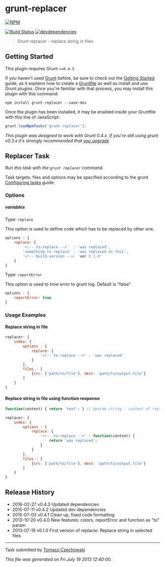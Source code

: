 # grunt-replacer 

[![NPM][grunt-replacer-icon]][grunt-replacer-url]

[![Build Status][grunt-replacer-ci-image]][grunt-replacer-ci-url]
[![devdependencies][grunt-replacer-devdependencies-image]][grunt-replacer-devdependencies-url]

> Grunt replacer - replace string in files

## Getting Started
This plugin requires Grunt `>=0.4.5`

If you haven't used [Grunt](http://gruntjs.com/) before, be sure to check out the [Getting Started](http://gruntjs.com/getting-started) guide, as it explains how to create a [Gruntfile](http://gruntjs.com/sample-gruntfile) as well as install and use Grunt plugins. Once you're familiar with that process, you may install this plugin with this command:

```shell
npm install grunt-replacer --save-dev
```

Once the plugin has been installed, it may be enabled inside your Gruntfile with this line of JavaScript:

```js
grunt.loadNpmTasks('grunt-replacer');
```

*This plugin was designed to work with Grunt 0.4.x. If you're still using grunt v0.3.x it's strongly recommended that [you upgrade](http://gruntjs.com/upgrading-from-0.3-to-0.4)*

## Replacer Task

_Run this task with the `grunt replacer` command._

Task targets, files and options may be specified according to the grunt [Configuring tasks](http://gruntjs.com/configuring-tasks) guide.

### Options

##### variables
Type: `replace`

This option is used to define code which has to be replaced by other one.

```javascript
options : {
    replace: {
        '<!-- to-replace -->'  : 'was replaced',
        'something to replace' : 'was replaced on this',
        '<!-- build-version -->: 'ver 0.1.0'
    }
}
```

Type: `reportError`

This option is used to trow error to grunt log. Default is "false"

```javascript
options : {
    reportError: true
}
```

### Usage Examples

#### Replace string in file

```js
replacer: {
    index: {
        options : {
            replace: {
                '<!-- to-replace -->' : 'was replaced'
            }
        },
        files : [
            {src: ['path/to/file'], dest: 'path/to/output.file'}
        ]
    }
}
```

#### Replace string in file using function response

```js
function(content) { return 'text'; } // @param string - content of replacing file
```

```js
replacer: {
    index: {
        options : {
            replace: {
                '<!-- to-replace -->' : function(content) {
                    return 'was replaced';
                }
            }
        },
        files : [
            {src: ['path/to/file'], dest: 'path/to/output.file'}
        ]
    }
}
```

## Release History
 * 2016-02-27   v0.4.3   Updated dependencies
 * 2015-07-11   v0.4.2   Updated dev dependencies
 * 2015-07-03   v0.4.1   Clean up, fixed code formatting
 * 2013-10-20   v0.4.0   New features: colors, reportError and function as "to" param
 * 2013-07-19   v0.1.0   First version of replacer. Replace string in selected files

---

Task submitted by [Tomasz Czechowski](http://czechowski.pl/)

*This file was generated on Fri July 19 2013 12:40:00.*

[grunt-replacer-icon]: https://nodei.co/npm/grunt-replacer.png?downloads=true
[grunt-replacer-url]: https://npmjs.org/package/grunt-replacer
[grunt-replacer-ci-image]: https://secure.travis-ci.org/tomaszczechowski/grunt-replacer.png?branch=master
[grunt-replacer-ci-url]: http://travis-ci.org/tomaszczechowski/grunt-replacer
[grunt-replacer-devdependencies-image]: https://david-dm.org/tomaszczechowski/grunt-replacer/dev-status.png
[grunt-replacer-devdependencies-url]: https://david-dm.org/tomaszczechowski/grunt-replacer#info=devDependencies
